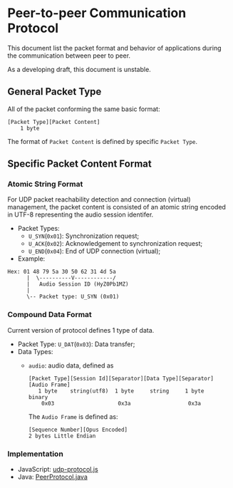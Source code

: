 # Peer-to-peer Communication Protocol 

This document list the packet format and behavior of applications
during the communication between peer to peer.

As a developing draft, this document is unstable.

## General Packet Type

All of the packet conforming the same basic format:

```
[Packet Type][Packet Content]
    1 byte
```

The format of `Packet Content` is defined by specific `Packet Type`.

## Specific Packet Content Format

### Atomic String Format

For UDP packet reachability detection and connection (virtual) management, the packet 
content is consisted of an atomic string encoded in UTF-8 representing the audio session
identifer.

* Packet Types:
  * `U_SYN`(`0x01`): Synchronization request;
  * `U_ACK`(`0x02`): Acknowledgement to synchronization request;
  * `U_END`(`0x04`): End of UDP connection (virtual);
* Example:
```
Hex: 01 48 79 5a 30 50 62 31 4d 5a
      |  \----------V------------/
      |   Audio Session ID (HyZ0Pb1MZ)
      |
      \-- Packet type: U_SYN (0x01)
```

### Compound Data Format

Current version of protocol defines 1 type of data.

* Packet Type: `U_DAT`(`0x03`): Data transfer;
* Data Types:
  * `audio`: audio data, defined as 
    ```
    [Packet Type][Session Id][Separator][Data Type][Separator][Audio Frame]
       1 byte    string(utf8)  1 byte     string     1 byte     binary
        0x03                    0x3a                  0x3a
    ```

    The `Audio Frame` is defined as:
    ```
    [Sequence Number][Opus Encoded]
    2 bytes Little Endian
    ```

### Implementation

* JavaScript: [udp-protocol.js](../server/src/lib/udp-protocol.js)
* Java: [PeerProtocol.java](../android/app/src/main/java/cn/jackq/messenger/network/protocol/PeerProtocol.java)